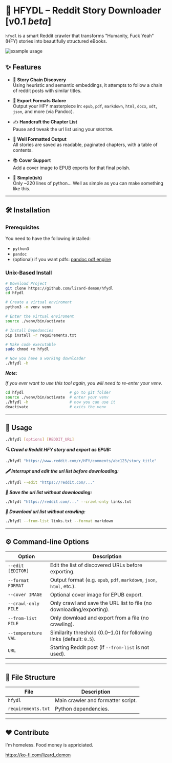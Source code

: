 # 📘 HFYDL – Reddit Story Downloader [v0.1 *beta*]

`hfydl` is a smart Reddit crawler that transforms "Humanity, Fuck Yeah" (HFY) stories into beautifully structured eBooks.

![example usage](example.gif)


## ✨ Features

- 🔗 **Story Chain Discovery**  
  Using heuristic and semantic embeddings, it attempts to follow a chain of reddit posts with similar titles.

- 🎨 **Export Formats Galore**  
  Output your HFY masterpiece in:
  `epub`, `pdf`, `markdown`, `html`, `docx`, `odt`, `json`, and more (via Pandoc).

- ✍️ **Handcraft the Chapter List**  
  Pause and tweak the url list using your `$EDITOR`.  

- 📄 **Well Formatted Output**  
  All stories are saved as readable, paginated chapters, with a table of contents.

- 📚 **Cover Support**  
  Add a cover image to EPUB exports for that final polish.

- 💋 **Simple(ish)**  
  Only ~220 lines of python... Well as simple as you can make something like this.

---

## 🛠️ Installation

### Prerequisites

You need to have the following installed:

* `python3`
* `pandoc`
* (optional) if you want pdfs: [pandoc pdf engine](https://pandoc.org/MANUAL.html#option--pdf-engine)

### Unix-Based Install

```bash
# Download Project
git clone https://github.com/lizard-demon/hfydl
cd hfydl

# Create a virtual enviroment
python3 -m venv venv

# Enter the virtual enviroment
source ./venv/bin/activate

# Install Depedancies
pip install -r requirements.txt

# Make code executable
sudo chmod +x hfydl

# Now you have a working downloader
./hfydl -h
```

***Note:***

*If you ever want to use this tool again, you will need to re-enter your venv.*

```bash
cd hfydl                    # go to git folder
source ./venv/bin/activate  # enter your venv
./hfydl -h                  # now you can use it
deactivate                  # exits the venv
```

---

## 🚀 Usage

```bash
./hfydl [options] [REDDIT_URL]
```

***🔍 Crawl a Reddit HFY story and export as EPUB:***

```bash
./hfydl "https://www.reddit.com/r/HFY/comments/abc123/story_title"
```

***🖋️ Interrupt and edit the url list before downloading:***

```bash
./hfydl --edit "https://reddit.com/..."
```

***🧪 Save the url list without downloading:***

```bash
./hfydl "https://reddit.com/..." --crawl-only links.txt
```

***📜 Download url list without crawling:***

```bash
./hfydl --from-list links.txt --format markdown
```

---

## ⚙️ Command-line Options

| Option              | Description                                                           |
| ------------------- | --------------------------------------------------------------------- |
| `--edit [EDITOR]`   | Edit the list of discovered URLs before exporting.                    |
| `--format FORMAT`   | Output format (e.g. `epub`, `pdf`, `markdown`, `json`, `html`, etc.). |
| `--cover IMAGE`     | Optional cover image for EPUB export.                                 |
| `--crawl-only FILE` | Only crawl and save the URL list to file (no downloading/exporting).  |
| `--from-list FILE`  | Only download and export from a file (no crawling).                   |
| `--temperature VAL` | Similarity threshold (0.0–1.0) for following links (default: `0.5`).  |
| `URL`               | Starting Reddit post (if `--from-list` is not used).                  |

---

## 📁 File Structure

| File                  | Description                                |
| --------------------- | ------------------------------------------ |
| `hfydl`               | Main crawler and formatter script.         |
| `requirements.txt`    | Python dependencies.                       |

---

## ❤️ Contribute

I'm homeless. Food money is appriciated. 

https://ko-fi.com/lizard_demon


